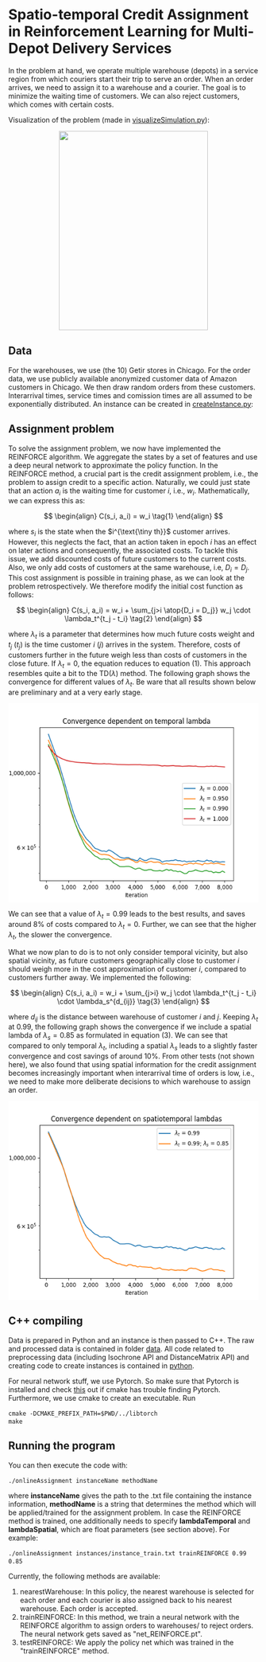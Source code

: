 # Spatio-temporal Credit Assignment in Reinforcement Learning for Multi-Depot Delivery Services

In the problem at hand, we operate multiple warehouse (depots) in a service region from which couriers start their trip to serve an order. When an order arrives, we need to assign it to a warehouse and a courier. The goal is to minimize the waiting time of customers. We can also reject customers, which comes with certain costs.

Visualization of the problem (made in [visualizeSimulation.py](python/visualizeSimulation.py)):

<p align="center">
<img src="animation.gif" width="300" height="400" align="center">
</p>


## Data
For the warehouses, we use (the 10) Getir stores in Chicago. For the order data, we use publicly available anonymized customer data of Amazon customers in Chicago. We then draw random orders from these customers. Interarrival times, service times and comission times are all assumed to be exponentially distributed. An instance can be created in [createInstance.py](python/createInstance.py):

## Assignment problem

To solve the assignment problem, we now have implemented the REINFORCE algorithm. We aggregate the states by a set of features and use a deep neural network to approximate the policy function. In the REINFORCE method, a crucial part is the credit assignment problem, i.e., the problem to assign credit to a specific action. Naturally, we could just state that an action $a_i$ is the waiting time for customer $i$, i.e., $w_i$. Mathematically, we can express this as:

$$
\begin{align}
C(s_i, a_i) = w_i \tag{1}
\end{align}
$$

where $s_i$ is the state when the $i^{\text{\tiny th}}$ customer arrives. However, this neglects the fact, that an action taken in epoch $i$ has an effect on later actions and consequently, the associated costs. To tackle this issue, we add discounted costs of future customers to the current costs. Also, we only add costs of customers at the same warehouse, i.e, $D_i = D_j$. This cost assignment is possible in training phase, as we can look at the problem retrospectively. We therefore modify the initial cost function as follows: 

$$
\begin{align}
C(s_i, a_i) = w_i + \sum_{j>i \atop{D_i = D_j}} w_j \cdot \lambda_t^{t_j - t_i} \tag{2}
\end{align}
$$

where $\lambda_t$ is a parameter that determines how much future costs weight and $t_j$ ($t_j$) is the time customer $i$ ($j$) arrives in the system. Therefore, costs of customers further in the future weigh less than costs of customers in the close future. If $\lambda_t = 0$, the equation reduces to equation $(1)$. This approach resembles quite a bit to the TD($\lambda$) method. The following graph shows the convergence for different values of $\lambda_t$. Be ware that all results shown below are preliminary and at a very early stage. 

<p align="center">
<img src="convergenceTemporal.png" width="600" height="400" align="center"></p>

We can see that a value of $\lambda_t = 0.99$ leads to the best results, and saves around 8% of costs compared to $\lambda_t = 0$. Further, we can see that the higher $\lambda_t$, the slower the convergence.

What we now plan to do is to not only consider temporal vicinity, but also spatial vicinity, as future customers geographically close to customer $i$ should weigh more in the cost approximation of customer $i$, compared to customers further away. We implemented the following:

$$
\begin{align}
C(s_i, a_i) = w_i + \sum_{j>i} w_j \cdot \lambda_t^{t_j - t_i} \cdot \lambda_s^{d_{ij}} \tag{3}
\end{align}
$$

where $d_{ij}$ is the distance between warehouse of customer $i$ and $j$. Keeping $\lambda_t$ at  $0.99$, the following graph shows the convergence if we include a spatial lambda of $\lambda_s = 0.85$ as formulated in equation (3). We can see that compared to only temporal $\lambda_t$, including a spatial $\lambda_s$ leads to a slightly faster convergence and cost savings of around 10%. From other tests (not shown here), we also found that using spatial information for the credit assignment becomes increasingly important when interarrival time of orders is low, i.e., we need to make more deliberate decisions to which warehouse to assign an order. 

<p align="center">
<img src="convergenceSpatioTemporal.png" width="600" height="400" align="center"></p>


## C++ compiling 
Data is prepared in Python and an instance is then passed to C++. The raw and processed data is contained in folder [data](data). All code related to preprocessing data (including Isochrone API and DistanceMatrix API) and creating code to create instances is contained in [python](python).

For neural network stuff, we use Pytorch. So make sure that Pytorch is installed and check [this](https://github.com/pytorch/pytorch/issues/12449) out if cmake has trouble finding Pytorch. Furthermore, we use cmake to create an executable. Run 

```
cmake -DCMAKE_PREFIX_PATH=$PWD/../libtorch
make
```

## Running the program

You can then execute the code with:

```
./onlineAssignment instanceName methodName
```

where **instanceName** gives the path to the .txt file containing the instance information, **methodName** is a string that determines the method which will be applied/trained for the assignment problem. In case the REINFORCE method is trained, one additionally needs to specify  **lambdaTemporal** and **lambdaSpatial**, which are float parameters (see section above). For example:

```
./onlineAssignment instances/instance_train.txt trainREINFORCE 0.99 0.85
```

Currently, the following methods are available:
1. nearestWarehouse: In this policy, the nearest warehouse is selected for each order and each courier is also assigned back to his nearest warehouse. Each order is accepted.
2. trainREINFORCE: In this method, we train a neural network with the REINFORCE algorithm to assign orders to warehouses/ to reject orders. The neural network gets saved as "net_REINFORCE.pt".
3. testREINFORCE: We apply the policy net which was trained in the "trainREINFORCE" method.

